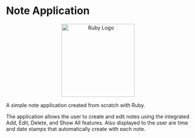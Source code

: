# Note Application

<p align="center">
  <a href="https://www.ruby-lang.org/en/" target="blank"><img src="https://upload.wikimedia.org/wikipedia/commons/7/73/Ruby_logo.svg" width="200" alt="Ruby Logo" /></a>
</p>

A simple note application created from scratch with Ruby.

The application allows the user to create and edit notes using the integrated
Add, Edit, Delete, and Show All features. Also displayed to the user are time and date stamps that automatically create with each note.
